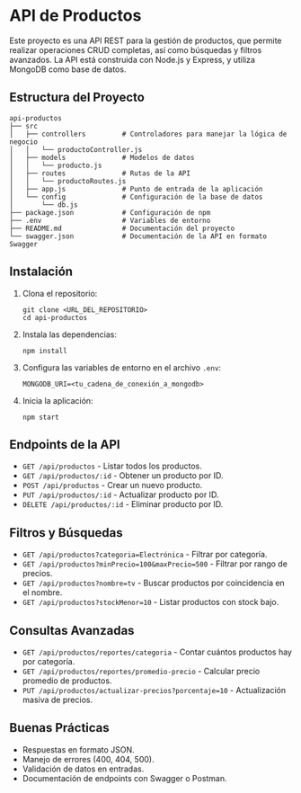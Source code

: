 # API de Productos

Este proyecto es una API REST para la gestión de productos, que permite realizar operaciones CRUD completas, así como búsquedas y filtros avanzados. La API está construida con Node.js y Express, y utiliza MongoDB como base de datos.

## Estructura del Proyecto

```
api-productos
├── src
│   ├── controllers         # Controladores para manejar la lógica de negocio
│   │   └── productoController.js
│   ├── models              # Modelos de datos
│   │   └── producto.js
│   ├── routes              # Rutas de la API
│   │   └── productoRoutes.js
│   ├── app.js              # Punto de entrada de la aplicación
│   └── config              # Configuración de la base de datos
│       └── db.js
├── package.json            # Configuración de npm
├── .env                    # Variables de entorno
├── README.md               # Documentación del proyecto
└── swagger.json            # Documentación de la API en formato Swagger
```

## Instalación

1. Clona el repositorio:
   ```
   git clone <URL_DEL_REPOSITORIO>
   cd api-productos
   ```

2. Instala las dependencias:
   ```
   npm install
   ```

3. Configura las variables de entorno en el archivo `.env`:
   ```
   MONGODB_URI=<tu_cadena_de_conexión_a_mongodb>
   ```

4. Inicia la aplicación:
   ```
   npm start
   ```

## Endpoints de la API

- `GET /api/productos` - Listar todos los productos.
- `GET /api/productos/:id` - Obtener un producto por ID.
- `POST /api/productos` - Crear un nuevo producto.
- `PUT /api/productos/:id` - Actualizar producto por ID.
- `DELETE /api/productos/:id` - Eliminar producto por ID.

## Filtros y Búsquedas

- `GET /api/productos?categoria=Electrónica` - Filtrar por categoría.
- `GET /api/productos?minPrecio=100&maxPrecio=500` - Filtrar por rango de precios.
- `GET /api/productos?nombre=tv` - Buscar productos por coincidencia en el nombre.
- `GET /api/productos?stockMenor=10` - Listar productos con stock bajo.

## Consultas Avanzadas

- `GET /api/productos/reportes/categoria` - Contar cuántos productos hay por categoría.
- `GET /api/productos/reportes/promedio-precio` - Calcular precio promedio de productos.
- `PUT /api/productos/actualizar-precios?porcentaje=10` - Actualización masiva de precios.

## Buenas Prácticas

- Respuestas en formato JSON.
- Manejo de errores (400, 404, 500).
- Validación de datos en entradas.
- Documentación de endpoints con Swagger o Postman.